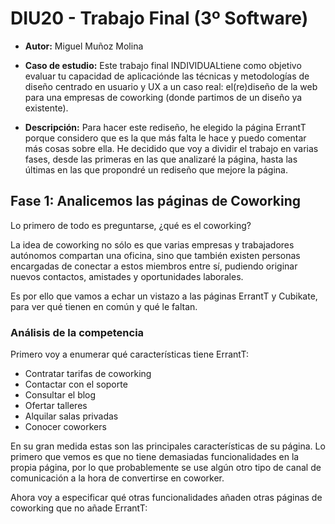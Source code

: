 # DIU20 - Trabajo Final (3º Software)

- **Autor:** Miguel Muñoz Molina

- **Caso de estudio:** Este trabajo final ​INDIVIDUAL ​tiene como objetivo evaluar tu capacidad de aplicaciónde las técnicas y metodologías de diseño centrado en usuario y UX a un caso real: el ​(re)diseño de la web para una empresas de coworking ​(donde partimos de un diseño ya existente).

- **Descripción:** Para hacer este rediseño, he elegido la página ErrantT porque considero que es la que más falta le hace y puedo comentar más cosas sobre ella. He decidido que voy a dividir el trabajo en varias fases, desde las primeras en las que analizaré la página, hasta las últimas en las que propondré un rediseño que mejore la página.


## Fase 1: Analicemos las páginas de Coworking

Lo primero de todo es preguntarse, ¿qué es el coworking?

La idea de coworking no sólo es que varias empresas y trabajadores autónomos compartan una oficina, sino que también existen personas encargadas de conectar a estos miembros entre sí, pudiendo originar nuevos contactos, amistades y oportunidades laborales.

Es por ello que vamos a echar un vistazo a las páginas ErrantT y Cubikate, para ver qué tienen en común y qué le faltan.

### Análisis de la competencia

Primero voy a enumerar qué características tiene ErrantT:

- Contratar tarifas de coworking
- Contactar con el soporte
- Consultar el blog
- Ofertar talleres
- Alquilar salas privadas
- Conocer coworkers

En su gran medida estas son las principales características de su página. Lo primero que vemos es que no tiene demasiadas funcionalidades en la propia página, por lo que probablemente se use algún otro tipo de canal de comunicación a la hora de convertirse en coworker.

Ahora voy a especificar qué otras funcionalidades añaden otras páginas de coworking que no añade ErrantT:
